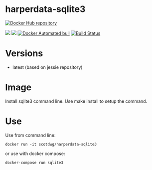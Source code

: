 # harperdata-sqlite3

[![Docker Hub repository](http://dockeri.co/image/scotdwg/harperdata-sqlite3)](https://hub.docker.com/repository/docker/websharpstudios/harperdata-sqlite3/)

[![](https://images.microbadger.com/badges/image/harperinc/harperdata-sqlite3.svg)](https://microbadger.com/images/harperinc/harperdata-sqlite3 "Get your own image badge on microbadger.com")
[![](https://images.microbadger.com/badges/version/harperinc/harperdata-sqlite3.svg)](https://microbadger.com/images/harperinc/harperdata-sqlite3 "Get your own version badge on microbadger.com")
[![Docker Automated buil](https://img.shields.io/docker/automated/scotdwg/harperdata-sqlite3.svg)](https://hub.docker.com/r/scotdwg/harperdata-sqlite3/)
[![Build Status](https://travis-ci.org/scotdwg/harperdata-sqlite3.svg?branch=master)](https://travis-ci.org/scotdwg/harperdata-sqlite3)

# Versions

* latest (based on jessie repository)

# Image

Install sqlite3 command line.  Use make install to setup the command.

# Use

Use from command line:

	docker run -it scotdwg/harperdata-sqlite3
or use with docker compose:

	docker-compose run sqlite3


